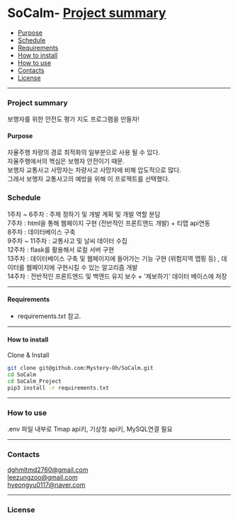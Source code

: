 # SoCalm- [Project summary](#SoCalm)
  - [Purpose](#purpose)
  - [Schedule](#schedule)
  - [Requirements](#requirements)
  - [How to install](#how-to-install)
  - [How to use](#how-to-use)
  - [Contacts](#contacts)
  - [License](#license)

---

### Project summary  

보행자를 위한 안전도 평가 지도 프로그램을 만들자!  

#### Purpose  

자율주행 차량의 경로 최적화의 일부분으로 사용 될 수 있다.  
자율주행에서의 핵심은 보행자 안전이기 때문.  
보행자 교통사고 사망자는 차량사고 사망자에 비해 압도적으로 많다.  
그래서 보행자 교통사고의 예방을 위해 이 프로젝트를 선택했다.  

### Schedule  

1주차 ~ 6주차 : 주제 정하기 및 개발 계획 및 개발 역할 분담  
7주차 : html을 통해 웹페이지 구현 (전반적인 프론트앤드 개발) + 티맵 api연동  
8주차 : 데이터베이스 구축  
9주차 ~ 11주차 : 교통사고 및 날씨 데이터 수집  
12주차 : flask를 활용해서 로컬 서버 구현  
13주차 : 데이터베이스 구축 및 웹페이지에 들어가는 기능 구현 (위험지역 맵핑 등) , 데이터를 웹페이지에 구현시킬 수 있는 알고리즘 개발  
14주차 : 전반적인 프론트엔드 및 백엔드 유지 보수 + '제보하기' 데이터 베이스에 저장  

---

#### Requirements  

* requirements.txt 참고.  

---

#### How to install  

Clone & Install  

```sh
git clone git@github.com:Mystery-Oh/SoCalm.git
cd SoCalm
cd SoCalm_Project
pip3 install -r requirements.txt
```

---

### How to use  

.env 파일 내부로 Tmap api키, 기상청 api키, MySQL연결 필요  

---

### Contacts  

dghmltmd2760@gmail.com  
leezungzoo@gmail.com  
hyeongyu0117@naver.com  

---

### License  


